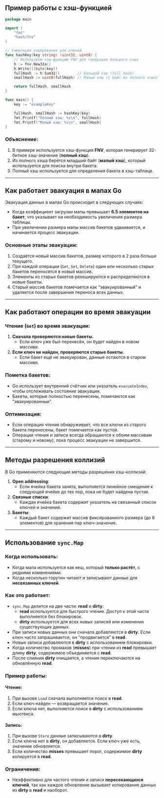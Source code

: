 ## Пример работы с хэш-функцией

```go
package main

import (
	"fmt"
	"hash/fnv"
)

// Симуляция хэширования для ключей
func hashKey(key string) (uint32, uint8) {
	// Используем хэш-функцию FNV для генерации большого хэша
	h := fnv.New32a()
	h.Write([]byte(key))
	fullHash := h.Sum32()        // Большой хэш (full hash)
	smallHash := uint8(fullHash) // Малый хэш (1 байт из полного хэша)

	return fullHash, smallHash
}

func main() {
	key := "exampleKey"

	fullHash, smallHash := hashKey(key)
	fmt.Printf("Полный хэш: %v\n", fullHash)
	fmt.Printf("Малый хэш: %v\n", smallHash)
}
```

### Объяснение:
1. В примере используется хэш-функция **FNV**, которая генерирует 32-битное хэш-значение (**полный хэш**).
2. Из полного хэша берётся младший байт (**малый хэш**), который используется для поиска внутри бакета.
3. Полный хэш используется для определения бакета в хэш-таблице.

---

## Как работает эвакуация в мапах Go

Эвакуация данных в мапах Go происходит в следующих случаях:
- Когда коэффициент загрузки мапы превышает **6.5 элементов на бакет**, что указывает на необходимость увеличения размера таблицы.
- При увеличении размера мапы массив бакетов удваивается, и начинается процесс эвакуации.

### Основные этапы эвакуации:
1. Создаётся новый массив бакетов, размер которого в 2 раза больше текущего.
2. При каждой операции (`Get`, `Set`, `Delete`) один или несколько старых бакетов переносятся в новый массив.
3. Элементы из старых бакетов рехешируются и распределяются в новые бакеты.
4. Старый массив бакетов помечается как "эвакуированный" и удаляется после завершения переноса всех данных.

---

## Как работают операции во время эвакуации

### Чтение (`Get`) во время эвакуации:
1. **Сначала проверяются новые бакеты.**
   - Если ключ уже был перенесён, он будет найден в новом массиве.
2. **Если ключ не найден, проверяются старые бакеты.**
   - Если бакет ещё не эвакуирован, данные остаются в старом массиве.

### Пометка бакетов:
- Go использует внутренний счётчик или указатель `evacuateIndex`, чтобы отслеживать состояние эвакуации.
- Бакеты, которые полностью перенесены, помечаются как "эвакуированные".

### Оптимизация:
- Если операция чтения обнаруживает, что все ключи из старого бакета перенесены, бакет помечается как пустой.
- Операции чтения и записи всегда обращаются к обоим массивам (старому и новому), пока процесс эвакуации не завершится.

---

## Методы разрешения коллизий

В Go применяются следующие методы разрешения хэш-коллизий:
1. **Open addressing**:
   - Если ячейка бакета занята, выполняется линейное смещение к следующей ячейке до тех пор, пока не будет найдена пустая.
2. **Связные списки**:
   - Каждая ячейка бакета содержит указатель на связанный список ключей и значений.
3. **Бакеты**:
   - Каждый бакет содержит массив фиксированного размера (до 8 элементов) для хранения пар ключ-значение.

---

## Использование `sync.Map`

### Когда использовать:
- Когда мапа используется как кеш, который **только растёт**, с редкими изменениями.
- Когда несколько горутин читают и записывают данные для **несвязанных ключей**.

### Как это работает:
- `sync.Map` делится на две части: **read** и **dirty**:
  - **read** используется для быстрого чтения. Доступ к этой части выполняется без блокировок.
  - **dirty** используется для всех новых записей или изменения существующих данных.
- При записи новых данных они сначала добавляются в **dirty**. Если ключ часто запрашивается, он "продвигается" в **read**.
- Новые записи добавляются в **dirty** с использованием блокировки.
- Когда количество промахов (**misses**) при чтении из **read** превышает длину **dirty**, содержимое объединяется с **read**.
- После слияния **dirty** очищается, а чтения переключаются на обновлённую **read**.

### Пример работы:

#### Чтение:
1. При вызове `Load` сначала выполняется поиск в **read**.
2. Если ключ найден — возвращается значение.
3. Если ключа нет, выполняется поиск в **dirty** с использованием мьютекса.

#### Запись:
1. При вызове `Store` данные записываются в **dirty**.
2. Если ключа нет в **dirty**, он добавляется. Если ключ уже есть, значение обновляется.
3. Если количество **misses** превышает порог, содержимое **dirty** копируется в **read**.

### Ограничения:
- Неэффективно для частого чтения и записи **пересекающихся ключей**, так как каждое обновление вызывает копирование данных из **dirty** в **read** и наоборот.